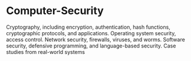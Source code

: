 # Computer-Security

 Cryptography, including encryption, authentication, hash functions, cryptographic protocols, and applications. 
 Operating system security, access control. Network security, firewalls, viruses, and worms. 
 Software security, defensive programming, and language-based security. Case studies from real-world systems

 
